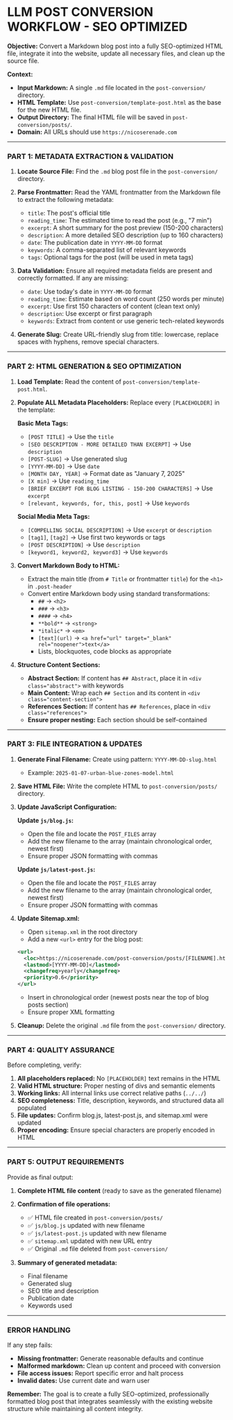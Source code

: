 # LLM POST CONVERSION WORKFLOW - SEO OPTIMIZED

**Objective:** Convert a Markdown blog post into a fully SEO-optimized HTML file, integrate it into the website, update all necessary files, and clean up the source file.

**Context:**
- **Input Markdown:** A single `.md` file located in the `post-conversion/` directory.
- **HTML Template:** Use `post-conversion/template-post.html` as the base for the new HTML file.
- **Output Directory:** The final HTML file will be saved in `post-conversion/posts/`.
- **Domain:** All URLs should use `https://nicoserenade.com`

---

### **PART 1: METADATA EXTRACTION & VALIDATION**

1. **Locate Source File:** Find the `.md` blog post file in the `post-conversion/` directory.

2. **Parse Frontmatter:** Read the YAML frontmatter from the Markdown file to extract the following metadata:
   - `title`: The post's official title
   - `reading_time`: The estimated time to read the post (e.g., "7 min")
   - `excerpt`: A short summary for the post preview (150-200 characters)
   - `description`: A more detailed SEO description (up to 160 characters)
   - `date`: The publication date in `YYYY-MM-DD` format
   - `keywords`: A comma-separated list of relevant keywords
   - `tags`: Optional tags for the post (will be used in meta tags)

3. **Data Validation:** Ensure all required metadata fields are present and correctly formatted. If any are missing:
   - `date`: Use today's date in `YYYY-MM-DD` format
   - `reading_time`: Estimate based on word count (250 words per minute)
   - `excerpt`: Use first 150 characters of content (clean text only)
   - `description`: Use excerpt or first paragraph
   - `keywords`: Extract from content or use generic tech-related keywords

4. **Generate Slug:** Create URL-friendly slug from title: lowercase, replace spaces with hyphens, remove special characters.

---

### **PART 2: HTML GENERATION & SEO OPTIMIZATION**

1. **Load Template:** Read the content of `post-conversion/template-post.html`.

2. **Populate ALL Metadata Placeholders:** Replace every `[PLACEHOLDER]` in the template:

   **Basic Meta Tags:**
   - `[POST TITLE]` → Use the `title`
   - `[SEO DESCRIPTION - MORE DETAILED THAN EXCERPT]` → Use `description` 
   - `[POST-SLUG]` → Use generated slug
   - `[YYYY-MM-DD]` → Use `date`
   - `[MONTH DAY, YEAR]` → Format date as "January 7, 2025"
   - `[X min]` → Use `reading_time`
   - `[BRIEF EXCERPT FOR BLOG LISTING - 150-200 CHARACTERS]` → Use `excerpt`
   - `[relevant, keywords, for, this, post]` → Use `keywords`

   **Social Media Meta Tags:**
   - `[COMPELLING SOCIAL DESCRIPTION]` → Use `excerpt` or `description`
   - `[tag1]`, `[tag2]` → Use first two keywords or tags
   - `[POST DESCRIPTION]` → Use `description`
   - `[keyword1, keyword2, keyword3]` → Use `keywords`

3. **Convert Markdown Body to HTML:**
   - Extract the main title (from `# Title` or frontmatter `title`) for the `<h1>` in `.post-header`
   - Convert entire Markdown body using standard transformations:
     - `##` → `<h2>`
     - `###` → `<h3>`
     - `####` → `<h4>`
     - `**bold**` → `<strong>`
     - `*italic*` → `<em>`
     - `[text](url)` → `<a href="url" target="_blank" rel="noopener">text</a>`
     - Lists, blockquotes, code blocks as appropriate

4. **Structure Content Sections:**
   - **Abstract Section:** If content has `## Abstract`, place it in `<div class="abstract">` with keywords
   - **Main Content:** Wrap each `## Section` and its content in `<div class="content-section">`
   - **References Section:** If content has `## References`, place in `<div class="references">`
   - **Ensure proper nesting:** Each section should be self-contained

---

### **PART 3: FILE INTEGRATION & UPDATES**

1. **Generate Final Filename:** Create using pattern: `YYYY-MM-DD-slug.html`
   - Example: `2025-01-07-urban-blue-zones-model.html`

2. **Save HTML File:** Write the complete HTML to `post-conversion/posts/` directory.

3. **Update JavaScript Configuration:**
   
   **Update `js/blog.js`:**
   - Open the file and locate the `POST_FILES` array
   - Add the new filename to the array (maintain chronological order, newest first)
   - Ensure proper JSON formatting with commas

   **Update `js/latest-post.js`:**
   - Open the file and locate the `POST_FILES` array  
   - Add the new filename to the array (maintain chronological order, newest first)
   - Ensure proper JSON formatting with commas

4. **Update Sitemap.xml:**
   - Open `sitemap.xml` in the root directory
   - Add a new `<url>` entry for the blog post:
   ```xml
   <url>
     <loc>https://nicoserenade.com/post-conversion/posts/[FILENAME].html</loc>
     <lastmod>[YYYY-MM-DD]</lastmod>
     <changefreq>yearly</changefreq>
     <priority>0.6</priority>
   </url>
   ```
   - Insert in chronological order (newest posts near the top of blog posts section)
   - Ensure proper XML formatting

5. **Cleanup:** Delete the original `.md` file from the `post-conversion/` directory.

---

### **PART 4: QUALITY ASSURANCE**

Before completing, verify:

1. **All placeholders replaced:** No `[PLACEHOLDER]` text remains in the HTML
2. **Valid HTML structure:** Proper nesting of divs and semantic elements  
3. **Working links:** All internal links use correct relative paths (`../../`)
4. **SEO completeness:** Title, description, keywords, and structured data all populated
5. **File updates:** Confirm blog.js, latest-post.js, and sitemap.xml were updated
6. **Proper encoding:** Ensure special characters are properly encoded in HTML

---

### **PART 5: OUTPUT REQUIREMENTS**

Provide as final output:

1. **Complete HTML file content** (ready to save as the generated filename)
2. **Confirmation of file operations:**
   - ✅ HTML file created in `post-conversion/posts/`
   - ✅ `js/blog.js` updated with new filename
   - ✅ `js/latest-post.js` updated with new filename  
   - ✅ `sitemap.xml` updated with new URL entry
   - ✅ Original `.md` file deleted from `post-conversion/`

3. **Summary of generated metadata:**
   - Final filename
   - Generated slug
   - SEO title and description
   - Publication date
   - Keywords used

---

### **ERROR HANDLING**

If any step fails:
- **Missing frontmatter:** Generate reasonable defaults and continue
- **Malformed markdown:** Clean up content and proceed with conversion
- **File access issues:** Report specific error and halt process
- **Invalid dates:** Use current date and warn user

**Remember:** The goal is to create a fully SEO-optimized, professionally formatted blog post that integrates seamlessly with the existing website structure while maintaining all content integrity.
